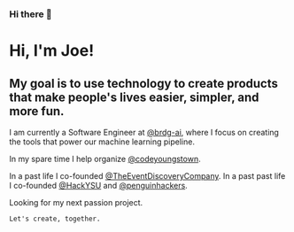 ### Hi there 👋

<!--
**JoeDuncko/JoeDuncko** is a ✨ _special_ ✨ repository because its `README.md` (this file) appears on your GitHub profile.

Here are some ideas to get you started:

- 🔭 I’m currently working on ...
- 🌱 I’m currently learning ...
- 👯 I’m looking to collaborate on ...
- 🤔 I’m looking for help with ...
- 💬 Ask me about ...
- 📫 How to reach me: ...
- 😄 Pronouns: ...
- ⚡ Fun fact: ...
-->

# Hi, I'm Joe!

## My goal is to use technology to create products that make people's lives easier, simpler, and more fun.

I am currently a Software Engineer at [@brdg-ai](https://github.com/brdg-ai), where I focus on creating the tools that power our machine learning pipeline.

In my spare time I help organize [@codeyoungstown](https://github.com/codeyoungstown).

In a past life I co-founded [@TheEventDiscoveryCompany](https://github.com/TheEventDiscoveryCompany). In a past past life I co-founded [@HackYSU](https://github.com/HackYSU) and [@penguinhackers](https://github.com/penguinhackers).

Looking for my next passion project. 

`Let's create, together.`
